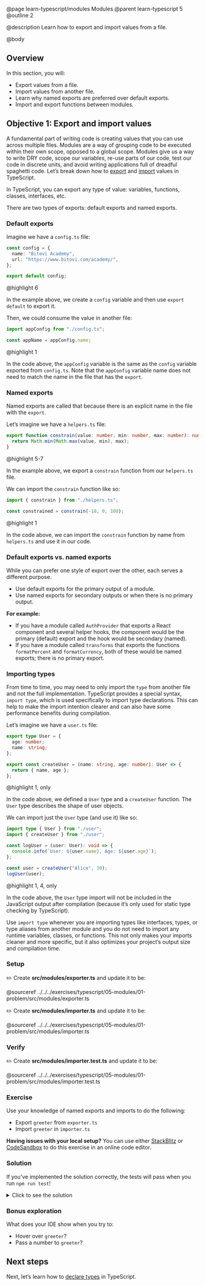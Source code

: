 @page learn-typescript/modules Modules
@parent learn-typescript 5
@outline 2

@description Learn how to export and import values from a file.

@body

## Overview

In this section, you will:

- Export values from a file.
- Import values from another file.
- Learn why named exports are preferred over default exports.
- Import and export functions between modules.

## Objective 1: Export and import values

A fundamental part of writing code is creating values that you can use across multiple files.
Modules are a way of grouping code to be executed within their own scope, opposed to a global scope.
Modules give us a way to write DRY code, scope our variables, re-use parts of our code, test our code in discrete units, and avoid writing applications full of dreadful spaghetti code.
Let’s break down how to [export](https://developer.mozilla.org/en-US/docs/Web/JavaScript/Reference/Statements/export) and [import](https://developer.mozilla.org/en-US/docs/Web/JavaScript/Reference/Statements/import) values in TypeScript.

In TypeScript, you can export any type of value: variables, functions, classes, interfaces, etc.

There are two types of exports: default exports and named exports.

### Default exports

Imagine we have a `config.ts` file:

```ts
const config = {
  name: "Bitovi Academy",
  url: "https://www.bitovi.com/academy/",
};

export default config;
```

@highlight 6

In the example above, we create a `config` variable and then use `export default` to export it.

Then, we could consume the value in another file:

```ts
import appConfig from "./config.ts";

const appName = appConfig.name;
```

@highlight 1

In the code above, the `appConfig` variable is the same as the `config` variable exported from `config.ts`.
Note that the `appConfig` variable name does not need to match the name in the file that has the `export`.

### Named exports

Named exports are called that because there is an explicit name in the file with the `export`.

Let’s imagine we have a `helpers.ts` file:

```ts
export function constrain(value: number, min: number, max: number): number {
  return Math.min(Math.max(value, min), max);
}
```

@highlight 5-7

In the example above, we export a `constrain` function from our `helpers.ts` file.

We can import the `constrain` function like so:

```ts
import { constrain } from "./helpers.ts";

const constrained = constrain(-18, 0, 100);
```

@highlight 1

In the code above, we can import the `constrain` function by name from `helpers.ts` and use it in our code.

### Default exports vs. named exports

While you can prefer one style of export over the other, each serves a different purpose.

- Use default exports for the primary output of a module.
- Use named exports for secondary outputs or when there is no primary output.

**For example:**

- If you have a module called `AuthProvider` that exports a React component and several helper hooks, the component would be the primary (default) export and the hook would be secondary (named).
- If you have a module called `transforms` that exports the functions `formatPercent` and `formatCurrency`, both of these would be named exports; there is no primary export.

### Importing types

From time to time, you may need to only import the `type` from another file and not the full implementation.
TypeScript provides a special syntax, `import type`, which is used specifically to import type declarations.
This can help to make the import intention clearer and can also have some performance benefits during compilation.

Let’s imagine we have a `user.ts` file:

```ts
export type User = {
  age: number;
  name: string;
};

export const createUser = (name: string, age: number): User => {
  return { name, age };
};
```

@highlight 1, only

In the code above, we defined a `User` type and a `createUser` function.
The `User` type describes the shape of user objects.

We can import just the `User` type (and use it) like so:

```ts
import type { User } from "./user";
import { createUser } from "./user";

const logUser = (user: User): void => {
  console.info(`User: ${user.name}, Age: ${user.age}`);
};

const user = createUser("Alice", 30);
logUser(user);
```

@highlight 1, 4, only

In the code above, the `User` type import will not be included in the JavaScript output after compilation (because it’s only used for static type checking by TypeScript).

Use `import type` whenever you are importing types like interfaces, types, or type aliases from another module and you do not need to import any runtime variables, classes, or functions.
This not only makes your imports cleaner and more specific, but it also optimizes your project’s output size and compilation time.

### Setup

✏️ Create **src/modules/exporter.ts** and update it to be:

@sourceref ../../../exercises/typescript/05-modules/01-problem/src/modules/exporter.ts

✏️ Create **src/modules/importer.ts** and update it to be:

@sourceref ../../../exercises/typescript/05-modules/01-problem/src/modules/importer.ts

### Verify

✏️ Create **src/modules/importer.test.ts** and update it to be:

@sourceref ../../../exercises/typescript/05-modules/01-problem/src/modules/importer.test.ts

### Exercise

Use your knowledge of named exports and imports to do the following:

- Export `greeter` from `exporter.ts`
- Import `greeter` in `importer.ts`

<strong>Having issues with your local setup?</strong> You can use either [StackBlitz](https://stackblitz.com/fork/github/bitovi/academy/tree/main/exercises/typescript/05-modules/01-problem?file=src/modules/exporter.ts) or [CodeSandbox](https://codesandbox.io/p/devbox/github/bitovi/academy/tree/main/exercises/typescript/05-modules/01-problem?file=src/modules/exporter.ts) to do this exercise in an online code editor.

### Solution

If you’ve implemented the solution correctly, the tests will pass when you run `npm run test`!

<details>
<summary>Click to see the solution</summary>

✏️ Update **src/modules/exporter.ts** to be:

@diff ../../../exercises/typescript/05-modules/01-problem/src/modules/exporter.ts ../../../exercises/typescript/05-modules/01-solution/src/modules/exporter.ts only

✏️ Update **src/modules/importer.ts** to be:

@diff ../../../exercises/typescript/05-modules/01-problem/src/modules/importer.ts ../../../exercises/typescript/05-modules/01-solution/src/modules/importer.ts only

<strong>Having issues with your local setup?</strong> See the solution in [StackBlitz](https://stackblitz.com/fork/github/bitovi/academy/tree/main/exercises/typescript/05-modules/01-solution?file=src/modules/exporter.ts) or [CodeSandbox](https://codesandbox.io/p/devbox/github/bitovi/academy/tree/main/exercises/typescript/05-modules/01-solution?file=src/modules/exporter.ts).

</details>

### Bonus exploration

What does your IDE show when you try to:

- Hover over `greeter`?
- Pass a number to `greeter`?

## Next steps

Next, let’s learn how to [declare types](./types.html) in TypeScript.
